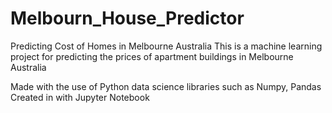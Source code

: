# Melbourn_House_Predictor
Predicting Cost of Homes in Melbourne Australia
This is a machine learning project for predicting the prices of apartment buildings in Melbourne Australia 

Made with the use of Python data science libraries such as Numpy, Pandas 
Created in with Jupyter Notebook 
